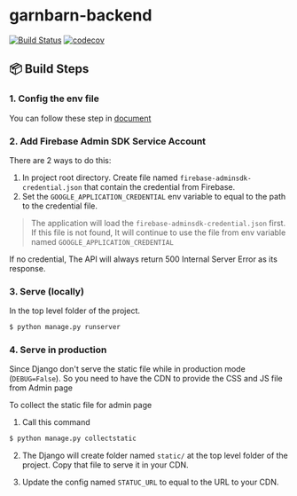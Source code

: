 # garnbarn-backend

[![Build Status](https://app.travis-ci.com/GarnBarn/garnbarn-backend.svg?branch=master)](https://app.travis-ci.com/GarnBarn/garnbarn-backend)
[![codecov](https://codecov.io/gh/GarnBarn/garnbarn-backend/branch/master/graph/badge.svg?token=HG7J0R5C2J)](https://codecov.io/gh/GarnBarn/garnbarn-backend)

## 📦 Build Steps

### 1. Config the env file

You can follow these step in [document](https://garnbarn.github.io/garnbarn-backend/#/?id=setting-up-env)

### 2. Add Firebase Admin SDK Service Account

There are 2 ways to do this:

1. In project root directory. Create file named `firebase-adminsdk-credential.json` that contain the credential from Firebase.
2. Set the `GOOGLE_APPLICATION_CREDENTIAL` env variable to equal to the path to the credential file.

> The application will load the `firebase-adminsdk-credential.json` first. If this file is not found, It will continue to use the file from env variable named `GOOGLE_APPLICATION_CREDENTIAL`

If no credential, The API will always return 500 Internal Server Error as its response.

### 3. Serve (locally)

In the top level folder of the project.

```bash
$ python manage.py runserver
```

### 4. Serve in production

Since Django don't serve the static file while in production mode (`DEBUG=False`). So you need to have the CDN to provide the CSS and JS file from Admin page

To collect the static file for admin page

1. Call this command

```bash
$ python manage.py collectstatic
```

2. The Django will create folder named `static/` at the top level folder of the project. Copy that file to serve it in your CDN.

3. Update the config named `STATUC_URL` to equal to the URL to your CDN.

